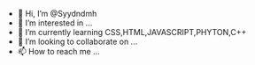 - 👋 Hi, I’m @Syydndmh
- 👀 I’m interested in ...
- 🌱 I’m currently learning CSS,HTML,JAVASCRIPT,PHYTON,C++
- 💞️ I’m looking to collaborate on ...
- 📫 How to reach me ...

<!---
Syydndmh/Syydndmh is a ✨ special ✨ repository because its `README.md` (this file) appears on your GitHub profile.
You can click the Preview link to take a look at your changes.
--->
